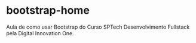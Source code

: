 # bootstrap-home
Aula de como usar Bootstrap do Curso SPTech Desenvolvimento Fullstack pela Digital Innovation One.
